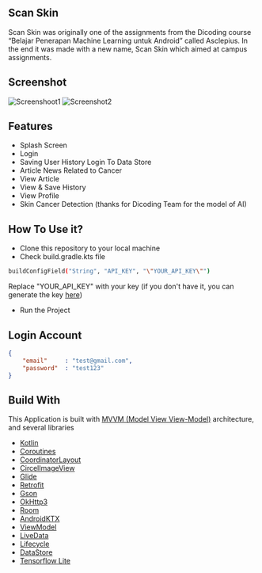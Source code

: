## Scan Skin
Scan Skin was originally one of the assignments from the Dicoding course “Belajar Penerapan Machine Learning untuk Android” called Asclepius. In the end it was made with a new name, Scan Skin which aimed at campus assignments.

## Screenshot
![Screenshoot1](https://github.com/user-attachments/assets/8e6875c9-9033-45e5-90de-a68a7155b16e)
![Screenshot2](https://github.com/user-attachments/assets/215742a6-4055-45d8-851b-eddbb6c7b021)

## Features
- Splash Screen
- Login
- Saving User History Login To Data Store
- Article News Related to Cancer
- View Article
- View & Save History
- View Profile
- Skin Cancer Detection (thanks for Dicoding Team for the model of AI)

## How To Use it?
- Clone this repository to your local machine
- Check build.gradle.kts file
```bash 
buildConfigField("String", "API_KEY", "\"YOUR_API_KEY\"")
```
Replace "YOUR_API_KEY" with your key (if you don't have it, you can generate the key [here](https://newsapi.org/register))
- Run the Project

## Login Account
```json 
{
    "email"     : "test@gmail.com",
    "password"  : "test123"
}
```

## Build With
This Application is built with [MVVM (Model View View-Model)](https://developer.android.com/topic/architecture#recommended-app-arch) architecture, and several libraries

- [Kotlin](https://kotlinlang.org/)
- [Coroutines](https://developer.android.com/kotlin/coroutines)
- [CoordinatorLayout](https://developer.android.com/reference/androidx/coordinatorlayout/widget/CoordinatorLayout)
- [CircelImageView](https://github.com/hdodenhof/CircleImageView)
- [Glide](https://github.com/bumptech/glide)
- [Retrofit](https://square-github-io.translate.goog/retrofit/?_x_tr_sl=en&_x_tr_tl=id&_x_tr_hl=id&_x_tr_pto=tc)
- [Gson](https://github.com/square/retrofit/tree/trunk/retrofit-converters/gson)
- [OkHttp3](https://square.github.io/okhttp/recipes/)
- [Room](https://developer.android.com/training/data-storage/room)
- [AndroidKTX](https://developer.android.com/kotlin/ktx?hl=id)
- [ViewModel](https://developer.android.com/topic/libraries/architecture/viewmodel)
- [LiveData](https://developer.android.com/topic/libraries/architecture/livedata)
- [Lifecycle](https://developer.android.com/guide/components/activities/activity-lifecycle)
- [DataStore](https://developer.android.com/topic/libraries/architecture/datastore)
- [Tensorflow Lite](https://www.tensorflow.org/lite/android)

